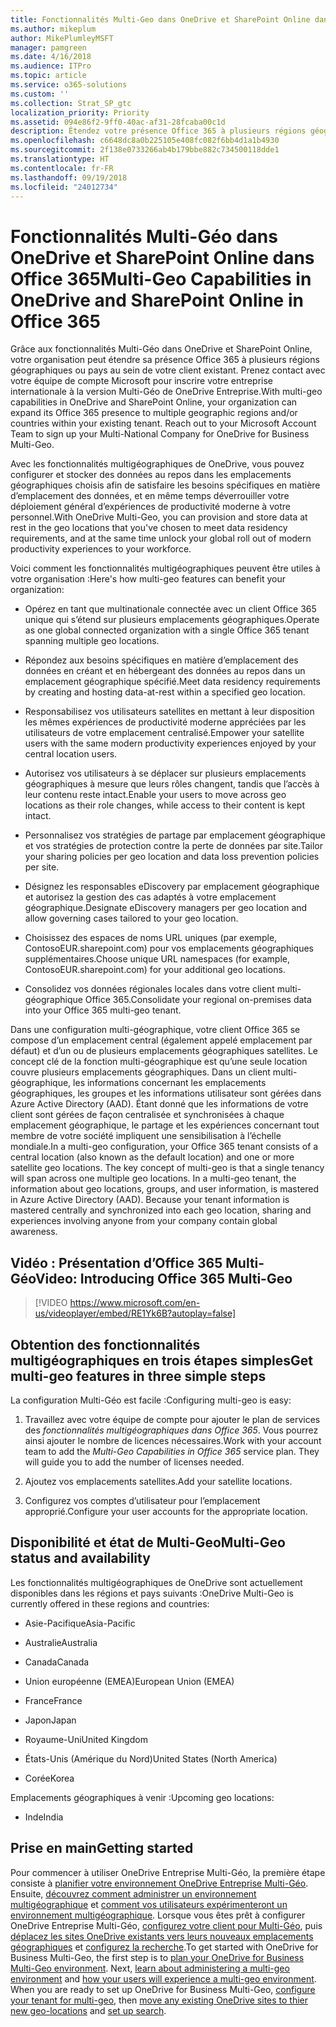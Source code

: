 ```yaml
---
title: Fonctionnalités Multi-Geo dans OneDrive et SharePoint Online dans Office 365
ms.author: mikeplum
author: MikePlumleyMSFT
manager: pamgreen
ms.date: 4/16/2018
ms.audience: ITPro
ms.topic: article
ms.service: o365-solutions
ms.custom: ''
ms.collection: Strat_SP_gtc
localization_priority: Priority
ms.assetid: 094e86f2-9ff0-40ac-af31-28fcaba00c1d
description: Étendez votre présence Office 365 à plusieurs régions géographiques grâce aux fonctionnalités multigéographiques dans OneDrive et SharePoint Online.
ms.openlocfilehash: c6648dc8a0b225105e408fc082f6bb4d1a1b4930
ms.sourcegitcommit: 2f138e0733266ab4b179bbe882c734500118dde1
ms.translationtype: HT
ms.contentlocale: fr-FR
ms.lasthandoff: 09/19/2018
ms.locfileid: "24012734"
---
```

# <a name="multi-geo-capabilities-in-onedrive-and-sharepoint-online-in-office-365"></a><span data-ttu-id="714d0-103">Fonctionnalités Multi-Géo dans OneDrive et SharePoint Online dans Office 365</span><span class="sxs-lookup"><span data-stu-id="714d0-103">Multi-Geo Capabilities in OneDrive and SharePoint Online in Office 365</span></span>

<span data-ttu-id="714d0-p101">Grâce aux fonctionnalités Multi-Géo dans OneDrive et SharePoint Online, votre organisation peut étendre sa présence Office 365 à plusieurs régions géographiques ou pays au sein de votre client existant. Prenez contact avec votre équipe de compte Microsoft pour inscrire votre entreprise internationale à la version Multi-Géo de OneDrive Entreprise.</span><span class="sxs-lookup"><span data-stu-id="714d0-p101">With multi-geo capabilities in OneDrive and SharePoint Online, your organization can expand its Office 365 presence to multiple geographic regions and/or countries within your existing tenant. Reach out to your Microsoft Account Team to sign up your Multi-National Company for OneDrive for Business Multi-Geo.</span></span>
  
<span data-ttu-id="714d0-106">Avec les fonctionnalités multigéographiques de OneDrive, vous pouvez configurer et stocker des données au repos dans les emplacements géographiques choisis afin de satisfaire les besoins spécifiques en matière d’emplacement des données, et en même temps déverrouiller votre déploiement général d’expériences de productivité moderne à votre personnel.</span><span class="sxs-lookup"><span data-stu-id="714d0-106">With OneDrive Multi-Geo, you can provision and store data at rest in the geo locations that you've chosen to meet data residency requirements, and at the same time unlock your global roll out of modern productivity experiences to your workforce.</span></span>
  
<span data-ttu-id="714d0-107">Voici comment les fonctionnalités multigéographiques peuvent être utiles à votre organisation :</span><span class="sxs-lookup"><span data-stu-id="714d0-107">Here's how multi-geo features can benefit your organization:</span></span>
  
- <span data-ttu-id="714d0-108">Opérez en tant que multinationale connectée avec un client Office 365 unique qui s’étend sur plusieurs emplacements géographiques.</span><span class="sxs-lookup"><span data-stu-id="714d0-108">Operate as one global connected organization with a single Office 365 tenant spanning multiple geo locations.</span></span>
    
- <span data-ttu-id="714d0-109">Répondez aux besoins spécifiques en matière d’emplacement des données en créant et en hébergeant des données au repos dans un emplacement géographique spécifié.</span><span class="sxs-lookup"><span data-stu-id="714d0-109">Meet data residency requirements by creating and hosting data-at-rest within a specified geo location.</span></span>
    
- <span data-ttu-id="714d0-110">Responsabilisez vos utilisateurs satellites en mettant à leur disposition les mêmes expériences de productivité moderne appréciées par les utilisateurs de votre emplacement centralisé.</span><span class="sxs-lookup"><span data-stu-id="714d0-110">Empower your satellite users with the same modern productivity experiences enjoyed by your central location users.</span></span>
    
- <span data-ttu-id="714d0-111">Autorisez vos utilisateurs à se déplacer sur plusieurs emplacements géographiques à mesure que leurs rôles changent, tandis que l’accès à leur contenu reste intact.</span><span class="sxs-lookup"><span data-stu-id="714d0-111">Enable your users to move across geo locations as their role changes, while access to their content is kept intact.</span></span>
    
- <span data-ttu-id="714d0-112">Personnalisez vos stratégies de partage par emplacement géographique et vos stratégies de protection contre la perte de données par site.</span><span class="sxs-lookup"><span data-stu-id="714d0-112">Tailor your sharing policies per geo location and data loss prevention policies per site.</span></span>
    
- <span data-ttu-id="714d0-113">Désignez les responsables eDiscovery par emplacement géographique et autorisez la gestion des cas adaptés à votre emplacement géographique.</span><span class="sxs-lookup"><span data-stu-id="714d0-113">Designate eDiscovery managers per geo location and allow governing cases tailored to your geo location.</span></span>
    
- <span data-ttu-id="714d0-114">Choisissez des espaces de noms URL uniques (par exemple, ContosoEUR.sharepoint.com) pour vos emplacements géographiques supplémentaires.</span><span class="sxs-lookup"><span data-stu-id="714d0-114">Choose unique URL namespaces (for example, ContosoEUR.sharepoint.com) for your additional geo locations.</span></span>
    
- <span data-ttu-id="714d0-115">Consolidez vos données régionales locales dans votre client multi-géographique Office 365.</span><span class="sxs-lookup"><span data-stu-id="714d0-115">Consolidate your regional on-premises data into your Office 365 multi-geo tenant.</span></span>
    
<span data-ttu-id="714d0-p102">Dans une configuration multi-géographique, votre client Office 365 se compose d’un emplacement central (également appelé emplacement par défaut) et d’un ou de plusieurs emplacements géographiques satellites. Le concept clé de la fonction multi-géographique est qu’une seule location couvre plusieurs emplacements géographiques. Dans un client multi-géographique, les informations concernant les emplacements géographiques, les groupes et les informations utilisateur sont gérées dans Azure Active Directory (AAD). Étant donné que les informations de votre client sont gérées de façon centralisée et synchronisées à chaque emplacement géographique, le partage et les expériences concernant tout membre de votre société impliquent une sensibilisation à l’échelle mondiale.</span><span class="sxs-lookup"><span data-stu-id="714d0-p102">In a multi-geo configuration, your Office 365 tenant consists of a central location (also known as the default location) and one or more satellite geo locations. The key concept of multi-geo is that a single tenancy will span across one multiple geo locations. In a multi-geo tenant, the information about geo locations, groups, and user information, is mastered in Azure Active Directory (AAD). Because your tenant information is mastered centrally and synchronized into each geo location, sharing and experiences involving anyone from your company contain global awareness.</span></span>

## <a name="video-introducing-office-365-multi-geo"></a><span data-ttu-id="714d0-120">Vidéo : Présentation d’Office 365 Multi-Géo</span><span class="sxs-lookup"><span data-stu-id="714d0-120">Video: Introducing Office 365 Multi-Geo</span></span>

> [!VIDEO https://www.microsoft.com/en-us/videoplayer/embed/RE1Yk6B?autoplay=false]
  
## <a name="get-multi-geo-features-in-three-simple-steps"></a><span data-ttu-id="714d0-121">Obtention des fonctionnalités multigéographiques en trois étapes simples</span><span class="sxs-lookup"><span data-stu-id="714d0-121">Get multi-geo features in three simple steps</span></span>

<span data-ttu-id="714d0-122">La configuration Multi-Géo est facile :</span><span class="sxs-lookup"><span data-stu-id="714d0-122">Configuring multi-geo is easy:</span></span>
  
1. <span data-ttu-id="714d0-p103">Travaillez avec votre équipe de compte pour ajouter le plan de services des _fonctionnalités multigéographiques dans Office 365_. Vous pourrez ainsi ajouter le nombre de licences nécessaires.</span><span class="sxs-lookup"><span data-stu-id="714d0-p103">Work with your account team to add the _Multi-Geo Capabilities in Office 365_ service plan. They will guide you to add the number of licenses needed.</span></span>
    
2. <span data-ttu-id="714d0-125">Ajoutez vos emplacements satellites.</span><span class="sxs-lookup"><span data-stu-id="714d0-125">Add your satellite locations.</span></span>
    
3. <span data-ttu-id="714d0-126">Configurez vos comptes d’utilisateur pour l’emplacement approprié.</span><span class="sxs-lookup"><span data-stu-id="714d0-126">Configure your user accounts for the appropriate location.</span></span>
    
## <a name="multi-geo-status-and-availability"></a><span data-ttu-id="714d0-127">Disponibilité et état de Multi-Geo</span><span class="sxs-lookup"><span data-stu-id="714d0-127">Multi-Geo status and availability</span></span>

<span data-ttu-id="714d0-128">Les fonctionnalités multigéographiques de OneDrive sont actuellement disponibles dans les régions et pays suivants :</span><span class="sxs-lookup"><span data-stu-id="714d0-128">OneDrive Multi-Geo is currently offered in these regions and countries:</span></span>
  
- <span data-ttu-id="714d0-129">Asie-Pacifique</span><span class="sxs-lookup"><span data-stu-id="714d0-129">Asia-Pacific</span></span>
    
- <span data-ttu-id="714d0-130">Australie</span><span class="sxs-lookup"><span data-stu-id="714d0-130">Australia</span></span>
    
- <span data-ttu-id="714d0-131">Canada</span><span class="sxs-lookup"><span data-stu-id="714d0-131">Canada</span></span>
    
- <span data-ttu-id="714d0-132">Union européenne (EMEA)</span><span class="sxs-lookup"><span data-stu-id="714d0-132">European Union (EMEA)</span></span>

- <span data-ttu-id="714d0-133">France</span><span class="sxs-lookup"><span data-stu-id="714d0-133">France</span></span>
    
- <span data-ttu-id="714d0-134">Japon</span><span class="sxs-lookup"><span data-stu-id="714d0-134">Japan</span></span>
    
- <span data-ttu-id="714d0-135">Royaume-Uni</span><span class="sxs-lookup"><span data-stu-id="714d0-135">United Kingdom</span></span>
    
- <span data-ttu-id="714d0-136">États-Unis (Amérique du Nord)</span><span class="sxs-lookup"><span data-stu-id="714d0-136">United States (North America)</span></span>
    
- <span data-ttu-id="714d0-137">Corée</span><span class="sxs-lookup"><span data-stu-id="714d0-137">Korea</span></span>
      
<span data-ttu-id="714d0-138">Emplacements géographiques à venir :</span><span class="sxs-lookup"><span data-stu-id="714d0-138">Upcoming geo locations:</span></span>
  
- <span data-ttu-id="714d0-139">Inde</span><span class="sxs-lookup"><span data-stu-id="714d0-139">India</span></span>
    
## <a name="getting-started"></a><span data-ttu-id="714d0-140">Prise en main</span><span class="sxs-lookup"><span data-stu-id="714d0-140">Getting started</span></span>

<span data-ttu-id="714d0-p104">Pour commencer à utiliser OneDrive Entreprise Multi-Géo, la première étape consiste à [planifier votre environnement OneDrive Entreprise Multi-Géo](plan-for-multi-geo.md). Ensuite, [découvrez comment administrer un environnement multigéographique](administering-a-multi-geo-environment.md) et [comment vos utilisateurs expérimenteront un environnement multigéographique](multi-geo-user-experience.md). Lorsque vous êtes prêt à configurer OneDrive Entreprise Multi-Géo, [configurez votre client pour Multi-Géo](multi-geo-tenant-configuration.md), puis [déplacez les sites OneDrive existants vers leurs nouveaux emplacements géographiques](move-onedrive-between-geo-locations.md) et [configurez la recherche](configure-search-for-multi-geo.md).</span><span class="sxs-lookup"><span data-stu-id="714d0-p104">To get started with OneDrive for Business Multi-Geo, the first step is to [plan your OneDrive for Business Multi-Geo environment](plan-for-multi-geo.md). Next, [learn about administering a multi-geo environment](administering-a-multi-geo-environment.md) and [how your users will experience a multi-geo environment](multi-geo-user-experience.md). When you are ready to set up OneDrive for Business Multi-Geo, [configure your tenant for multi-geo](multi-geo-tenant-configuration.md), then [move any existing OneDrive sites to thier new geo-locations](move-onedrive-between-geo-locations.md) and [set up search](configure-search-for-multi-geo.md).</span></span>
